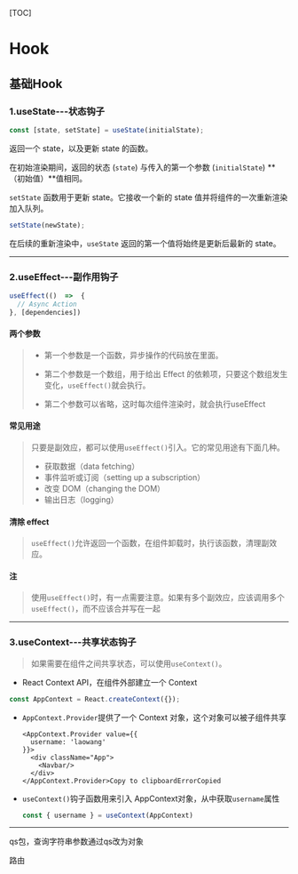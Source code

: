 [TOC]

# Hook







## 基础Hook

### 1.useState---状态钩子

```javascript
const [state, setState] = useState(initialState);
```

返回一个 state，以及更新 state 的函数。

在初始渲染期间，返回的状态 (`state`) 与传入的第一个参数 (`initialState`) **（初始值）**值相同。

`setState` 函数用于更新 state。它接收一个新的 state 值并将组件的一次重新渲染加入队列。

```javascript
setState(newState);
```

在后续的重新渲染中，`useState` 返回的第一个值将始终是更新后最新的 state。



------



### 2.useEffect---副作用钩子

```javascript
useEffect(()  =>  {
  // Async Action
}, [dependencies])
```



#### 两个参数

> - 第一个参数是一个函数，异步操作的代码放在里面。
> - 第二个参数是一个数组，用于给出 Effect 的依赖项，只要这个数组发生变化，`useEffect()`就会执行。
>
> - 第二个参数可以省略，这时每次组件渲染时，就会执行useEffect



#### 常见用途

> 只要是副效应，都可以使用`useEffect()`引入。它的常见用途有下面几种。
>
> - 获取数据（data fetching）
> - 事件监听或订阅（setting up a subscription）
> - 改变 DOM（changing the DOM）
> - 输出日志（logging）



#### 清除 effect

> `useEffect()`允许返回一个函数，在组件卸载时，执行该函数，清理副效应。



#### 注

> 使用`useEffect()`时，有一点需要注意。如果有多个副效应，应该调用多个`useEffect()`，而不应该合并写在一起



------

### 3.useContext---共享状态钩子

> 如果需要在组件之间共享状态，可以使用`useContext()`。



- React Context API，在组件外部建立一个 Context

```javascript
const AppContext = React.createContext({});
```

- `AppContext.Provider`提供了一个 Context 对象，这个对象可以被子组件共享

  ```react
  <AppContext.Provider value={{
    username: 'laowang'
  }}>
    <div className="App">
      <Navbar/>
    </div>
  </AppContext.Provider>Copy to clipboardErrorCopied
  ```

- `useContext()`钩子函数用来引入 AppContext对象，从中获取`username`属性

  ```javascript
  const { username } = useContext(AppContext)
  ```



------

qs包，查询字符串参数通过qs改为对象

路由

